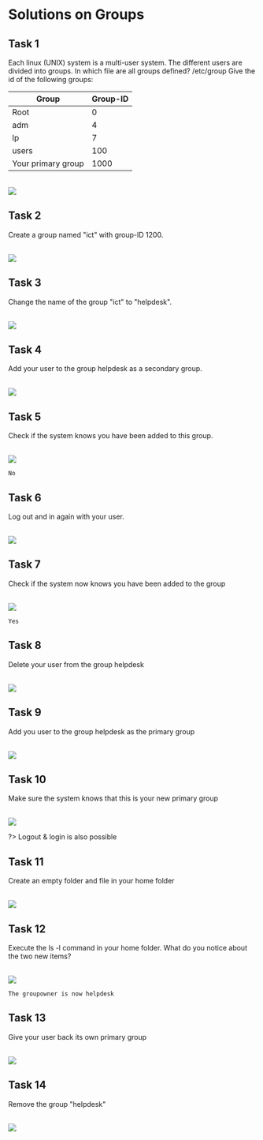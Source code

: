 # Solutions on Groups

## Task 1
Each linux (UNIX) system is a multi-user system. The different users are divided into groups.
In which file are all groups defined? /etc/group
Give the id of the following groups:

Group | Group-ID
--- | ---
Root | 0
adm | 4
lp | 7
users| 100
Your primary group | 1000

<br/>![](images/2022-08-15-16-26-03.png)

## Task 2
Create a group named "ict" with group-ID 1200.

<br/>![](images/2022-08-15-16-26-17.png)


## Task 3
Change the name of the group "ict" to "helpdesk".

<br/>![](images/2022-08-15-16-26-29.png)


## Task 4
Add your user to the group helpdesk as a secondary group.

<br/>![](images/2022-08-15-16-26-46.png)

## Task 5
Check if the system knows you have been added to this group.

<br/>![](images/2022-08-15-16-27-06.png)

```
No
```

## Task 6
Log out and in again with your user. 

<br/>![](images/2022-08-15-16-27-36.png)


## Task 7
Check if the system now knows you have been added to the group

<br/>![](images/2022-08-15-16-27-54.png)

```
Yes
```

## Task 8
Delete your user from the group helpdesk 

<br/>![](images/2022-08-15-16-28-12.png)

## Task 9
Add you user to the group helpdesk as the primary group 

<br/>![](images/2022-08-15-16-28-25.png)

## Task 10
Make sure the system knows that this is your new primary group

<br/>![](images/2022-08-15-16-28-36.png)

?> <i class="fa-solid fa-circle-info"></i> Logout & login is also possible

## Task 11
Create an empty folder and file in your home folder

<br/>![](images/2022-08-15-16-29-15.png)

## Task 12
Execute the ls -l command in your home folder. What do you notice about the two new items? 

<br/>![](images/2022-08-15-16-29-27.png)

```
The groupowner is now helpdesk
```


## Task 13
Give your user back its own primary group

<br/>![](images/2022-08-15-16-30-11.png)

## Task 14
Remove the group "helpdesk"

<br/>![](images/2022-08-15-16-30-29.png)

